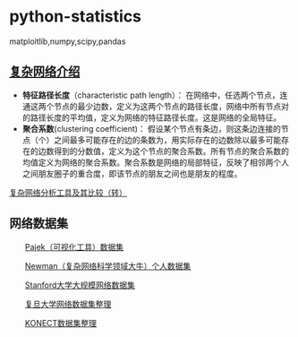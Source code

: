 # python-statistics
matploitlib,numpy,scipy,pandas

## [复杂网络介绍](https://blog.csdn.net/github_36741341/article/details/53240414)    
*  **特征路径长度**（characteristic path length）：   在网络中，任选两个节点，连通这两个节点的最少边数，定义为这两个节点的路径长度，网络中所有节点对的路径长度的平均值，定义为网络的特征路径长度。这是网络的全局特征。
* **聚合系数**(clustering coefficient)：   假设某个节点有条边，则这条边连接的节点（个）之间最多可能存在的边的条数为，用实际存在的边数除以最多可能存在的边数得到的分数值，定义为这个节点的聚合系数。所有节点的聚合系数的均值定义为网络的聚合系数。聚合系数是网络的局部特征，反映了相邻两个人之间朋友圈子的重合度，即该节点的朋友之间也是朋友的程度。

[复杂网络分析工具及其比较（转）](https://blog.csdn.net/qingqingpiaoguo/article/details/53816544)

## 网络数据集
　　[Pajek（可视化工具）数据集](http://vladowiki.fmf.uni-lj.si/doku.php?id=pajek:data:index)

　　[Newman（复杂网络科学领域大牛）个人数据集](http://www-personal.umich.edu/~mejn/netdata/)

　　[Stanford大学大规模网络数据集](http://snap.stanford.edu/data/)

　　[复旦大学网络数据集整理](http://gdm.fudan.edu.cn/GDMWiki/Wiki.jsp?page=Network%20DataSet)  

　　[KONECT数据集整理](http://konect.uni-koblenz.de/)
  
